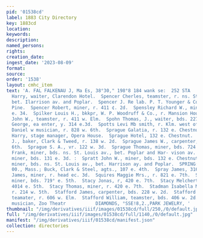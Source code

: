 ```yaml
---
pid: '01538cd'
label: 1883 City Directory
key: 1883cd
location: 
keywords: 
description: 
named_persons: 
rights: 
creation_date: 
ingest_date: '2023-08-09'
format: 
source: 
order: '1538'
layout: cmhc_item
text: 'A. FAL FALKENAU J, Ma Es, 38°30," 198°8 184 wank se:  252 STA             Speese
  Harry, waiter, Clarendon Hotel.  Spencer Cherles, teamster, r. ns. St. Louis av.,
  bet. Ilarrison av. and Poplar.  Spencer J. Re lab. P. T. Younger & Co,, r. 111 8.
  Pine.  Spencer Robert, miner, r. 411 ¢. 2d.  Spensley Richard W., mining, r. 407
  e. 34.  Spilker Louis H., bkkpr, W. P. Woodruff & Co., r. Mansion House.  Spitzer
  John W., teamster, r. 411 w. Elm.  Spohn Thomas, J., waiter, bds. 227 e. 6th.  Spoon
  George, ea enter, y. 314 e.3d.  Spotts Levi Mb smith, r. Klm. west of R. R. crossing.  Sprague
  Daniel w musician, r. 828 w. 6th.  Sprague Galatia, r. 132 e. Chestnut.  Sprague
  Harry, stage manager, Opera House.  Sprague Hotel, 132 e. Chestnut.  Sprague Isaac
  J., baker, Clark & Tweed, r. 138 w. 2d.  Sprague James W., carpenter, r. 208 w.
  6th.  Sprague S. A., vr. 122 w. 3d.  Sprague Thomas, miner, bds. 724 e. 6th.  Spratt
  Frank, miner, bds. ns. St. Louis av., bet. Poplar and Har- vison av.  Spratt Fred,
  miner, bds. 131 e. 3d. :  Spratt John W., miner, bds. 132 e. Chestnut.  Spratt Thomas,
  miner, bds. ns. St. Louis av., bet. Harrison ay. and Poplar.  SPRING: LD INSURANCE
  00., Mass.; Buck, Clark & Steel, agts., 107 e. 4th.  Spray James, 316 Harrison av.  Spruhan_C.
  James, miner, r. head ec. 3d.  Squires Maggie Mrs., r. 821 e. 7th.  Stables William,
  miner, bds. 719° e. 5th.  Stacy Jonas, r, 420 e. 7th.  Stacy Melchert, miner, r.
  4014 e. 5th.  Stacy Thomas, miner, r. 420 e. 7th.  Stadman Isabella Mrs., col’d,
  r. 214 w. 5th.  Stafford James, carpenter, bds. 228 w. 2d.  Stafford Thomas C.,
  teamater, r. 606 w. Elm.  Stafford William, teamster, bds. 406 w. 2d.  Stall William,
  musician, Zoo Theatr           DIAMONDS, °SSE!8,2.,PARK JEWELRY, '
thumbnail: "/img/derivatives/iiif/images/01538cd/full/250,/0/default.jpg"
full: "/img/derivatives/iiif/images/01538cd/full/1140,/0/default.jpg"
manifest: "/img/derivatives/iiif/01538cd/manifest.json"
collection: directories
---
```

